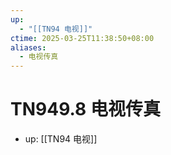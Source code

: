 ```yaml
---
up:
  - "[[TN94 电视]]"
ctime: 2025-03-25T11:38:50+08:00
aliases:
  - 电视传真
---
```


# TN949.8 电视传真

- up: [[TN94 电视]]
